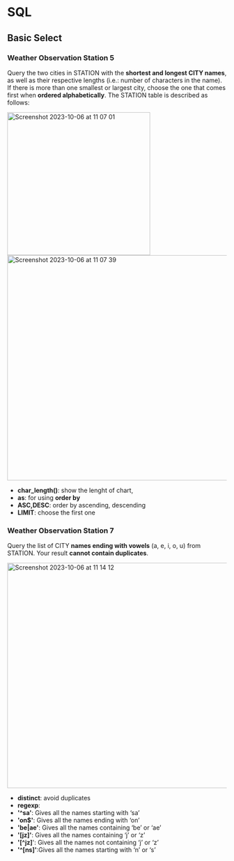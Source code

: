 # SQL
## Basic Select
### Weather Observation Station 5
Query the two cities in STATION with the **shortest and longest CITY names**, as well as their respective lengths (i.e.: number of characters in the name). If there is more than one smallest or largest city, choose the one that comes first when **ordered alphabetically**.
The STATION table is described as follows:  

<img width="328" alt="Screenshot 2023-10-06 at 11 07 01" src="https://github.com/chanhobong/SQL/assets/118742537/ae764c53-c396-4152-9358-f81b2941c1fa">

<img width="517" alt="Screenshot 2023-10-06 at 11 07 39" src="https://github.com/chanhobong/SQL/assets/118742537/583adb92-d55a-45f6-b8dc-e491d839c807">

- **char_length()**: show the lenght of chart,
- **as**: for using **order by**
- **ASC,DESC**: order by ascending, descending
- **LIMIT**: choose the first one

### Weather Observation Station 7
Query the list of CITY **names ending with vowels** (a, e, i, o, u) from STATION. Your result **cannot contain duplicates**.  

<img width="517" alt="Screenshot 2023-10-06 at 11 14 12" src="https://github.com/chanhobong/SQL/assets/118742537/350f3722-752d-4fb3-86d7-ca6e3b957cdf">

- **distinct**: avoid duplicates
- **regexp**:
-  **'^sa'**: Gives all the names starting with ‘sa’
-  **'on$'**: Gives all the names ending with ‘on’
-  **'be|ae'**: Gives all the names containing ‘be’ or ‘ae’
-  **'[jz]'**: Gives all the names containing ‘j’ or ‘z’
-  **'[^jz]**': Gives all the names not containing ‘j’ or ‘z’
-  **'^[ns]'**:Gives all the names starting with ‘n’ or ‘s’ 
